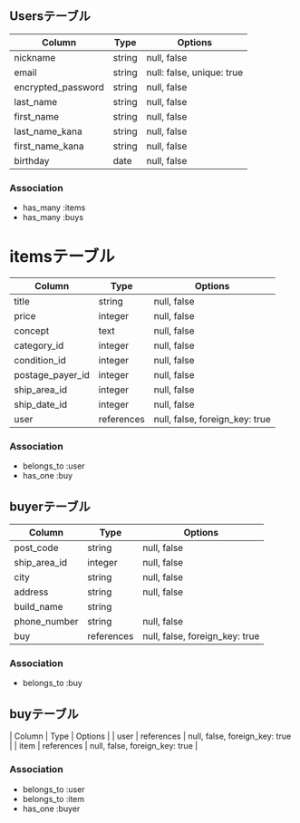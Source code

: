 ## Usersテーブル

| Column             | Type   | Options                   |
| ------------------ | ------ | ------------------------- |
| nickname           | string | null, false               |
| email              | string | null: false, unique: true |
| encrypted_password | string | null, false               |
| last_name          | string | null, false               |
| first_name         | string | null, false               |
| last_name_kana     | string | null, false               |
| first_name_kana    | string | null, false               |
| birthday           | date   | null, false               |

### Association

- has_many :items
- has_many :buys

# itemsテーブル

| Column             | Type       | Options                        |
| ------------------ | ---------- | ------------------------------ |
| title              | string     | null, false                    |
| price              | integer    | null, false                    |
| concept            | text       | null, false                    |
| category_id        | integer    | null, false                    |
| condition_id       | integer    | null, false                    |
| postage_payer_id   | integer    | null, false                    |
| ship_area_id       | integer    | null, false                    |
| ship_date_id       | integer    | null, false                    |
| user               | references | null, false, foreign_key: true |

### Association

- belongs_to :user
- has_one    :buy

## buyerテーブル

| Column             | Type       | Options                        |
| ------------------ | ---------- | ------------------------------ |
| post_code          | string     | null, false                    |
| ship_area_id       | integer    | null, false                    |
| city               | string     | null, false                    |
| address            | string     | null, false                    |
| build_name         | string     |                                |
| phone_number       | string     | null, false                    |
| buy                | references | null, false, foreign_key: true |

### Association

- belongs_to :buy

## buyテーブル

| Column            | Type        | Options                        |
| user              | references  | null, false, foreign_key: true  |
| item              | references  | null, false, foreign_key: true  |

### Association

- belongs_to :user
- belongs_to :item
- has_one    :buyer